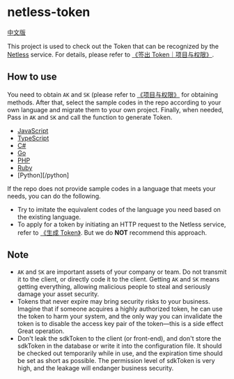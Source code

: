# netless-token

[中文版](README.md)

This project is used to check out the Token that can be recognized by the [Netless](https://netless.link) service. For details, please refer to [《签出 Token｜项目与权限》](https://developer.netless.link/document-zh/home/project-and-authority#签出-token).

## How to use

You need to obtain ``AK`` and ``SK`` (please refer to [《项目与权限》](https://developer.netless.link/document-zh/home/project-and-authority#签出-token) for obtaining methods. After that, select the sample codes in the repo according to your own language and migrate them to your own project. Finally, when needed, Pass in ``AK`` and ``SK`` and call the function to generate Token.

- [JavaScript](/Node/JavaScript)
- [TypeScript](/Node/TypeScript)
- [C#](/csharp)
- [Go](/golang)
- [PHP](/php)
- [Ruby](/ruby)
- [Python][/python]

If the repo does not provide sample codes in a language that meets your needs, you can do the following.

- Try to imitate the equivalent codes of the language you need based on the existing language.
- To apply for a token by initiating an HTTP request to the Netless service, refer to [《生成 Token》](https://developer.netless.link/server-zh/home/server-token). But we do **NOT** recommend this approach.

## Note

- ``AK`` and ``SK`` are important assets of your company or team. Do not transmit it to the client, or directly code it to the client. Getting ``AK`` and ``SK`` means getting everything, allowing malicious people to steal and seriously damage your asset security.
- Tokens that never expire may bring security risks to your business. Imagine that if someone acquires a highly authorized token, he can use the token to harm your system, and the only way you can invalidate the token is to disable the access key pair of the token—this is a side effect Great operation.
- Don't leak the sdkToken to the client (or front-end), and don't store the sdkToken in the database or write it into the configuration file. It should be checked out temporarily while in use, and the expiration time should be set as short as possible. The permission level of sdkToken is very high, and the leakage will endanger business security.
